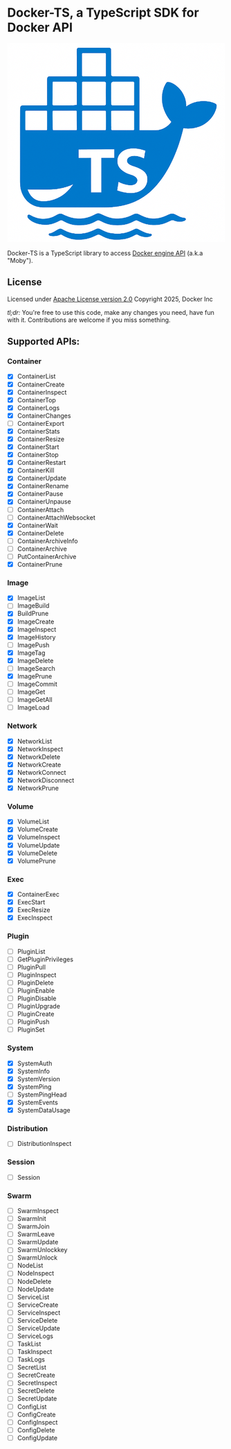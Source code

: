 # Docker-TS, a TypeScript SDK for Docker API

![logo](logo.png)

Docker-TS is a TypeScript library to access [Docker engine API](https://docs.docker.com/reference/api/engine/#view-the-api-reference) (a.k.a "Moby").

## License

Licensed under [Apache License version 2.0](https://www.apache.org/licenses/LICENSE-2.0)
Copyright 2025, Docker Inc

*tl;dr:* You're free to use this code, make any changes you need, have fun with it. Contributions are welcome if you miss something.

## Supported APIs:

### Container
- [x] ContainerList
- [x] ContainerCreate
- [x] ContainerInspect
- [x] ContainerTop
- [x] ContainerLogs
- [x] ContainerChanges
- [ ] ContainerExport
- [x] ContainerStats
- [x] ContainerResize
- [x] ContainerStart
- [x] ContainerStop
- [x] ContainerRestart
- [x] ContainerKill
- [x] ContainerUpdate
- [x] ContainerRename
- [x] ContainerPause
- [x] ContainerUnpause
- [ ] ContainerAttach
- [ ] ContainerAttachWebsocket
- [x] ContainerWait
- [x] ContainerDelete
- [ ] ContainerArchiveInfo
- [ ] ContainerArchive
- [ ] PutContainerArchive
- [x] ContainerPrune
### Image
- [x] ImageList
- [ ] ImageBuild
- [x] BuildPrune
- [x] ImageCreate
- [x] ImageInspect
- [x] ImageHistory
- [ ] ImagePush
- [x] ImageTag
- [x] ImageDelete
- [ ] ImageSearch
- [x] ImagePrune
- [ ] ImageCommit
- [ ] ImageGet
- [ ] ImageGetAll
- [ ] ImageLoad
### Network
- [x] NetworkList
- [x] NetworkInspect
- [x] NetworkDelete
- [x] NetworkCreate
- [x] NetworkConnect
- [x] NetworkDisconnect
- [x] NetworkPrune
### Volume
- [x] VolumeList
- [x] VolumeCreate
- [x] VolumeInspect
- [x] VolumeUpdate
- [x] VolumeDelete
- [x] VolumePrune
### Exec
- [x] ContainerExec
- [x] ExecStart
- [x] ExecResize
- [x] ExecInspect
### Plugin
- [ ] PluginList
- [ ] GetPluginPrivileges
- [ ] PluginPull
- [ ] PluginInspect
- [ ] PluginDelete
- [ ] PluginEnable
- [ ] PluginDisable
- [ ] PluginUpgrade
- [ ] PluginCreate
- [ ] PluginPush
- [ ] PluginSet
### System
- [x] SystemAuth
- [x] SystemInfo
- [x] SystemVersion
- [x] SystemPing
- [ ] SystemPingHead
- [x] SystemEvents
- [x] SystemDataUsage
### Distribution
- [ ] DistributionInspect
### Session
- [ ] Session
### Swarm
- [ ] SwarmInspect
- [ ] SwarmInit
- [ ] SwarmJoin
- [ ] SwarmLeave
- [ ] SwarmUpdate
- [ ] SwarmUnlockkey
- [ ] SwarmUnlock
- [ ] NodeList
- [ ] NodeInspect
- [ ] NodeDelete
- [ ] NodeUpdate
- [ ] ServiceList
- [ ] ServiceCreate
- [ ] ServiceInspect
- [ ] ServiceDelete
- [ ] ServiceUpdate
- [ ] ServiceLogs
- [ ] TaskList
- [ ] TaskInspect
- [ ] TaskLogs
- [ ] SecretList
- [ ] SecretCreate
- [ ] SecretInspect
- [ ] SecretDelete
- [ ] SecretUpdate
- [ ] ConfigList
- [ ] ConfigCreate
- [ ] ConfigInspect
- [ ] ConfigDelete
- [ ] ConfigUpdate